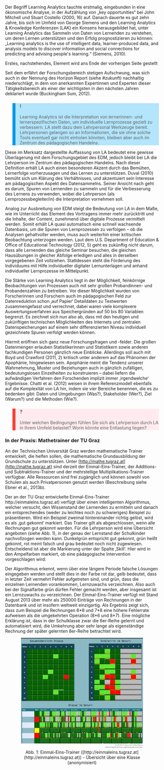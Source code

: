 Der Begriff Learning Analytics tauchte erstmalig, eingebunden in eine ökonomische Analyse, in der Aufzählung von „key opportunities“ bei John Mitchell und Stuart Costello (2000, 16) auf. Danach dauerte es gut zehn Jahre, bis sich im Umfeld von George Siemens und den Learning Analytics &amp; Knowledge Konferenzen (LAK) ein Konsens herausgebildet hat, unter Learning Analytics das Sammeln von Daten von Lernenden zu verstehen, um deren Lernen unterstützen und den Erfolg prognostizieren zu können: „Learning analytics is the use of intelligent data, learner-produced data, and analysis models to discover information and social connections for predicting and advising people's learning.“ (Siemens, 2010).

Erstes, nachstehendes, Element wird ans Ende der vorherigen Seite gestellt

Seit dem erfährt der Forschungsbereich stetigen Aufschwung, was sich auch in der Nennung des Horizon Report (siehe #zukunft) nachhaltig niederschlägt, in dem von anerkannten Expertinnen und Experten dieser Tätigkeitsbereich als einer der wichtigsten in den nächsten Jahren deklariert wurde (Buckingham Sum, 2012).

<blockquote style="background: #B3E5FC; border-left: 10px solid #039BE5">

### !

Learning Analytics ist die Interpretation von lernerinnen- und lernerspezifischen Daten, um individuelle Lernprozesse gezielt zu verbessern. LA stellt dazu dem Lehrpersonal Werkzeuge bereit. Lehrpersonen gelangen so an Informationen, die sie ohne solche Tools eventuell gar nicht einholen könnten, bleiben aber auch im Zentrum des pädagogischen Handelns.

</blockquote>

Diese im Merksatz dargestellte Auffassung von LA bedeutet eine gewisse Überlagerung mit dem Forschungsgebiet des EDM, jedoch bleibt bei LA die Lehrperson im Zentrum des pädagogischen Handelns. Nach dieser Definition erhält LA auch einen besonderen Akzent durch das Bemühen, Lernerfolge vorherzusagen und das Lernen zu unterstützen. Duval (2010) bemüht sich um Klärung des Verhältnisses, und akzentuiert sein Interesse am pädagogischen Aspekt des Datensammelns. Seiner Ansicht nach geht es darum, Spuren von Lernenden zu sammeln und für die Verbesserung des Lernens zu verwenden, wobei die Lehrperson (als Lernprozessbegleiter/in) die Interpretation vornehmen soll.

Analog zur Ausbreitung von EDM steigt die Bedeutung von LA in dem Maße, wie im Unterricht das Element des Vortragens immer mehr zurücktritt und die Inhalte, der Content, zunehmend über digitale Prozesse vermittelt werden. Somit erhält LA quasi automatisch eine schnell wachsende Datenbasis, um die Spuren von Lernprozessen zu verfolgen – ob die Analysen gehaltvoller werden, muss auch weiterhin einer kritischen Beobachtung unterzogen werden. Laut dem U.S. Department of Education &amp; Office of Educational Technology (2012, 5) geht es zukünftig nicht darum, dass alle Lernenden das gleiche Seminar besuchen, die gleichen Hausübungen in gleicher Abfolge erledigen und alles in derselben vorgegebenen Zeit vollziehen. Stattdessen steht die Förderung des Individuums mit Hilfe individueller digitaler Lernunterlagen und anhand individueller Lernprozesse im Mittelpunkt.

Die Stärke von Learning Analytics liegt in der Möglichkeit, feinkörnige Beobachtungen von Prozessen auch mit sehr großen Probandinnen- und Probandenzahlen zu betreiben. Vor dieser Möglichkeit wurden von Forscherinnen und Forschern auch im pädagogischen Feld zur Datenreduktion schon ‚auf Papier‘ Detaildaten zu Testwerten zusammengefasst und verrechnet, dabei waren viele komplexere Auswertungsverfahren aus Speichergründen auf 50 bis 80 Variablen begrenzt. Es zeichnet sich nun also ab, dass mit den heutigen und zukünftigen technischen Möglichkeiten des Internets und zentralen Datenspeicherungen auf einem sehr differenzierten Niveau individuell gezeichnete Spuren verfolgt werden können.

Hiermit eröffnen sich ganz neue Forschungsfragen und -felder. Die großen Datenmengen erlauben Statistikerinnen und Statistikern sowie anderen fachkundigen Personen gänzlich neue Einblicke. Allerdings soll auch mit Boyd und Crawford (2011, 2) kritisch unter anderem auf das Phänomen der Apophänie, hingewiesen sein. Apophänie meint die Tendenz unserer Wahrnehmung, Muster und Beziehungen auch in gänzlich zufälligen, bedeutungslosen Einzelheiten zu konstruieren – dabei liefern die aufwändigen Verfahren den Forschenden implizit immer ‚irgendwelche‘ Ergebnisse. Chatti et al. (2012) weisen in ihrem Referenzmodell ebenfalls auf die Komplexität von LA hin, indem sie vier Bereiche benennen, die es zu bedenken gibt: Daten und Umgebungen (Was?), Stakeholder (Wer?), Ziel (Warum?) und die Methoden (Wie?).

<blockquote style="background: #FFEBEE; border-left: 10px solid #F44336">

### ?

Unter welchen Bedingungen fühlen Sie sich als Lehrperson durch LA in Ihrem Umfeld belastet? Worin könnte eine Entlastung liegen?

</blockquote>

### In der Praxis: Mathetrainer der TU Graz

An der Technischen Universität Graz werden mathematische Trainer entwickelt, die helfen sollen, die mathematische Grundausbildung der Grundschule zu unterstützen. Unter [http://mathe.tugraz.at](http://mathe.tugraz.at) sind derzeit der Einmal-Eins-Trainer, der Additions- und Subtraktions-Trainer und der mehrstellige Multiplikations-Trainer verfügbar. Alle Ressourcen sind frei zugänglich und können sowohl von Schulen als auch Privatpersonen genutzt werden (Beschreibung siehe Ebner et al., 2013b).  
</blockquote>  
Der an der TU Graz entwickelte Einmal-Eins-Trainer http://einmaleins.tugraz.at) verfügt über einen intelligenten Algorithmus, welcher versucht, den Wissenstand der Lernenden zu ermitteln und danach ein entsprechendes (weder zu leichtes noch zu schwieriges) Beispiel zu präsentieren. Wird ein Beispiel zweimal hintereinander richtig gelöst, wird es als ‚gut gekonnt‘ markiert. Das Trainer gilt als abgeschlossen, wenn alle Rechnungen gut gekonnt werden. Für die Lehrperson wird eine Übersicht angeboten (siehe Abb. 1), in der genau der Lernstand der Schulkinder nachvollzogen werden kann. Dunkelgrün entspricht gut gekonnt, grün heißt gekonnt, rot meint falsch und grau bedeutet noch nicht zugewiesen. Entscheidend ist aber die Markierung unter der Spalte ‚Skill‘. Hier wird in den Ampelfarben markiert, ob eine pädagogische Intervention vorgeschlagen wird:

Der Algorithmus erkennt, wenn über eine längere Periode falsche Lösungen eingegeben werden und stellt dies in der Farbe rot dar, gelb bedeutet, dass in letzter Zeit vermehrt Fehler aufgetreten sind, und grün, dass die einzelnen Lernenden vorankommen, Lernzuwachs verzeichnen. Also auch bei der Signalfarbe grün dürfen Fehler gemacht werden, aber insgesamt ist ein Lernzuwachs zu verzeichnen. Der Einmal-Eins-Trainer verfügt mit Stand August 2013 über mehr als 250000 Einträge von Rechnungen in der Datenbank und ist insofern weltweit einzigartig. Als Ergebnis zeigt sich, dass zum Beispiel die Rechnungen 6\*8 und 7\*8 eine höhere Fehlerrate aufweisen als die umgekehrten Operation (8\*6 und 8\*7). Eine mögliche Erklärung ist, dass in der Schulklasse zwar die 6er-Reihe gelernt und automatisiert wird, die Umkehrung aber sehr lange als eigenständige Rechnung der später gelernten 8er-Reihe betrachtet wird.

<center><figure>
  <img src="img/1_EinmalEinsTrainer_httpeinmaleinstugrazathttpeinmaleinstugrazat__Übersicht_über_e.png" alt="Abb. 1: Einmal-Eins-Trainer ([http://einmaleins.tugraz.at](http://einmaleins.tugraz.at)) - Übersicht über eine Klasse (anonymisiert)">
  <figcaption>Abb. 1: Einmal-Eins-Trainer ([http://einmaleins.tugraz.at](http://einmaleins.tugraz.at)) - Übersicht über eine Klasse (anonymisiert)</figcaption>
</figure></center>

